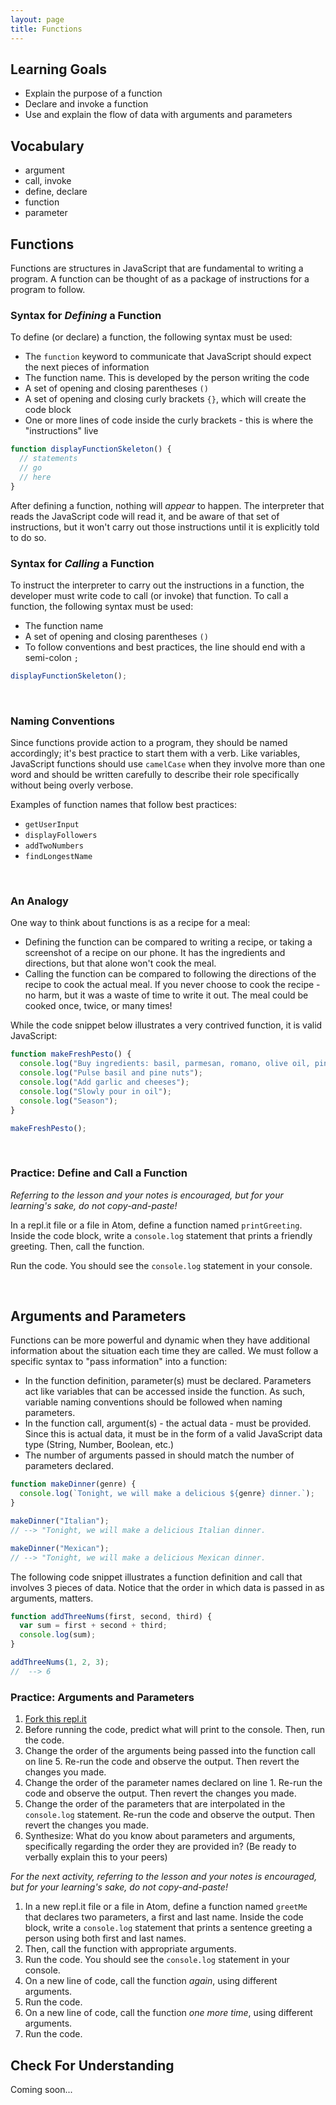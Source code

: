 ```yaml
---
layout: page
title: Functions
---
```


## Learning Goals

- Explain the purpose of a function
- Declare and invoke a function
- Use and explain the flow of data with arguments and parameters

## Vocabulary

- <span class="vocab">argument</span>
- <span class="vocab">call, invoke</span>
- <span class="vocab">define, declare</span>
- <span class="vocab">function</span>
- <span class="vocab">parameter</span>

## Functions

<span class="vocab">Functions</span> are structures in JavaScript that are fundamental to writing a program. A function can be thought of as a package of instructions for a program to follow.

### Syntax for _Defining_ a Function

To <span class="vocab">define</span> (or <span class="vocab">declare</span>) a function, the following syntax must be used:
- The `function` keyword to communicate that JavaScript should expect the next pieces of information
- The function name. This is developed by the person writing the code
- A set of opening and closing parentheses `()`
- A set of opening and closing curly brackets `{}`, which will create the code block
- One or more lines of code inside the curly brackets - this is where the "instructions" live

```javascript
function displayFunctionSkeleton() {
  // statements 
  // go 
  // here
}
```

After defining a function, nothing will _appear_ to happen. The interpreter that reads the JavaScript code will read it, and be aware of that set of instructions, but it won't carry out those instructions until it is explicitly told to do so.

### Syntax for _Calling_ a Function

To instruct the interpreter to carry out the instructions in a function, the developer must write code to <span class="vocab">call</span> (or <span class="vocab">invoke</span>) that function. To call a function, the following syntax must be used:
- The function name
- A set of opening and closing parentheses `()`
- To follow conventions and best practices, the line should end with a semi-colon `;`

```javascript
displayFunctionSkeleton();
```

<br>

### Naming Conventions

Since functions provide action to a program, they should be named accordingly; it's best practice to start them with a verb. Like variables, JavaScript functions should use `camelCase` when they involve more than one word and should be written carefully to describe their role specifically without being overly verbose.

Examples of function names that follow best practices:
- `getUserInput`
- `displayFollowers`
- `addTwoNumbers`
- `findLongestName`

<br>

### An Analogy

One way to think about functions is as a recipe for a meal: 
- Defining the function can be compared to writing a recipe, or taking a screenshot of a recipe on our phone. It has the ingredients and directions, but that alone won't cook the meal.
- Calling the function can be compared to following the directions of the recipe to cook the actual meal. If you never choose to cook the recipe - no harm, but it was a waste of time to write it out. The meal could be cooked once, twice, or many times!

While the code snippet below illustrates a very contrived function, it is valid JavaScript:

```javascript
function makeFreshPesto() {
  console.log("Buy ingredients: basil, parmesan, romano, olive oil, pine nuts, garlic, salt, pepper");
  console.log("Pulse basil and pine nuts");
  console.log("Add garlic and cheeses");
  console.log("Slowly pour in oil");
  console.log("Season");
}

makeFreshPesto();
```
<br>

<div class="s-card">
  <h3>Practice: Define and Call a Function</h3>
  <p><em>Referring to the lesson and your notes is encouraged, but for your learning's sake, do not copy-and-paste!</em></p>
  <p>In a repl.it file or a file in Atom, define a function named <code>printGreeting</code>. Inside the code block, write a <code>console.log</code> statement that prints a friendly greeting. Then, call the function.</p>
  <p>Run the code. You should see the <code>console.log</code> statement in your console.</p>
</div>
<br>

## Arguments and Parameters

Functions can be more powerful and dynamic when they have additional information about the situation each time they are called. We must follow a specific syntax to "pass information" into a function:
- In the function definition, <span class="vocab">parameter</span>(s) must be declared. Parameters act like variables that can be accessed inside the function. As such, variable naming conventions should be followed when naming parameters.
- In the function call,  <span class="vocab">argument</span>(s) - the actual data - must be provided. Since this is actual data, it must be in the form of a valid JavaScript data type (String, Number, Boolean, etc.)
- The number of arguments passed in should match the number of parameters declared.

```javascript
function makeDinner(genre) {
  console.log(`Tonight, we will make a delicious ${genre} dinner.`);
}

makeDinner("Italian");
// --> "Tonight, we will make a delicious Italian dinner.

makeDinner("Mexican");
// --> "Tonight, we will make a delicious Mexican dinner.
```

The following code snippet illustrates a function definition and call that involves 3 pieces of data. Notice that the order in which data is passed in as arguments, matters.

```javascript
function addThreeNums(first, second, third) {
  var sum = first + second + third;
  console.log(sum);
}

addThreeNums(1, 2, 3);
//  --> 6
```

<div class="s-card">
  <h3>Practice: Arguments and Parameters</h3>
  <ol>
    <li><a href="https://replit.com/@turingschool/args-params#index.js" target="blank">Fork this repl.it</a></li>
    <li>Before running the code, predict what will print to the console. Then, run the code.</li>
    <li>Change the order of the arguments being passed into the function call on line 5. Re-run the code and observe the output. Then revert the changes you made.</li>
    <li>Change the order of the parameter names declared on line 1. Re-run the code and observe the output. Then revert the changes you made.</li>
    <li>Change the order of the parameters that are interpolated in the <code>console.log</code> statement. Re-run the code and observe the output. Then revert the changes you made.</li>
    <li>Synthesize: What do you know about parameters and arguments, specifically regarding the order they are provided in? (Be ready to verbally explain this to your peers)</li>
  </ol>
  <p><em>For the next activity, referring to the lesson and your notes is encouraged, but for your learning's sake, do not copy-and-paste!</em></p>
  <ol>
    <li>In a new repl.it file or a file in Atom, define a function named <code>greetMe</code> that declares two parameters, a first and last name. Inside the code block, write a <code>console.log</code> statement that prints a sentence greeting a person using both first and last names.</li> 
    <li>Then, call the function with appropriate arguments.</li>
    <li>Run the code. You should see the <code>console.log</code> statement in your console.</li>
    <li>On a new line of code, call the function <em>again</em>, using different arguments.</li>
    <li>Run the code.</li>
    <li>On a new line of code, call the function <em>one more time</em>, using different arguments.</li>
    <li>Run the code.</li>
  </ol>
</div>


## Check For Understanding

Coming soon...

<br>
<br>
<br>
